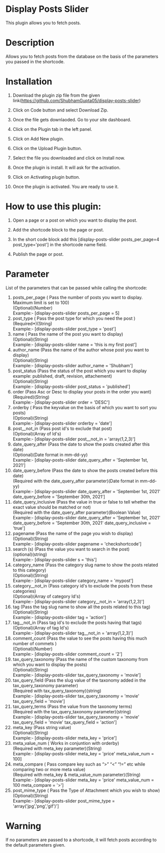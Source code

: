 # Display Posts Slider

This plugin allows you to fetch posts.

# Description

Allows you to fetch posts from the database on the basis of the parameters you passed in the shortcode.
  
# Installation

1. Download the plugin zip file from the given link(https://github.com/ShubhamGupta05/display-posts-slider)

2. Click on Code button and select Download Zip.

3. Once the file gets downlaoded. Go to your site dashboard.

4. Click on the Plugin tab in the left panel.

5. Click on Add New plugin.

6. Click on the Upload Plugin button.

7. Select the file you downloaded and click on Install now.

8. Once the plugin is install. It will ask for the activation.

9. Click on Activating plugin button.

10. Once the plugin is activated. You are ready to use it.

# How to use this plugin:

1. Open a page or a post on which you want to display the post.

2. Add the shortcode block to the page or post.

3. In the short code block add this [display-posts-slider posts_per_page=4 post_type='post'] in the shortcode name field.

4. Publish the page or post.

# Parameter

List of the parameters that can be passed while calling the shortcode:

1. posts_per_page ( Pass the number of posts you want to display. Maximum limit is set to 100)<br>
    (Optional)(Number)<br>
    Example:- [display-posts-slider posts_per_page = 5]
2. post_type ( Pass the post type for which you need the post )<br>
    (Required*)(String)<br>
    Example:- [display-posts-slider post_type = 'post']
3. name ( Pass the name of the post you want to display)<br>
    (Optional)(String)<br>
    Example:- [display-posts-slider name = 'this is my first post']
4. author_name (Pass the name of the author whose post you want to display)<br>
    (Optional)(String)<br>
     Example:- [display-posts-slider author_name = 'Shubham']
5. post_status (Pass the status of the post which you want to display example: published, draft,      revision, attachement)<br>
    (Optional)(String)<br>
    Example:- [display-posts-slider post_status = 'published']
6. order (Pass Asc or Desc to display your posts in the order you want)<br>
    (Required)(String)<br>
    Example:- [display-posts-slider order = 'DESC']
7. orderby ( Pass the keyvalue on the basis of which you want to sort you posts)<br>
     (Optional)(String)<br>
    Example:- [display-posts-slider orderby = 'date']
8. post__not_in (Pass post id's to exclude that post)<br>
    (Optional)(Array of Id's)<br>
    Example:- [display-posts-slider post__not_in = 'array(1,2,3)']
9. date_query_after (Pass the date to show the posts created after this date)<br>
    (Optional)(Date format in mm-dd-yy)<br>
    Example:- [display-posts-slider date_query_after = 'September 1st, 2021']
10. date_query_before (Pass the date to show the posts created before this date)<br>
    (Required with the date_query_after parameter)(Date format in mm-dd-yy)<br>
    Example:- [display-posts-slider date_query_after = 'September 1st, 2021' date_query_before = 'September 30th, 2021'] 
11. date_query_inclusive (Pass the value in true or false to tell whether the exact value should be matched or not)<br>
    (Required with the date_query_after parameter)(Boolean Value)<br>
    Example:- [display-posts-slider date_query_after = 'September 1st, 2021' date_query_before = 'September 30th, 2021' date_query_inclusive = 'true']
12. pagename (Pass the name of the page you wish to display)<br>
    (Optional)(String)<br>
    Example:- [display-posts-slider pagename = 'checkshortcode']
13. search (s) (Pass the value you want to search in the post)<br>
    (optional)(string)<br>
    Example:- [display-posts-slider s = 'this']
14. category_name (Pass the category slug name to show the posts related to this category)<br>
    (Optional)(String)<br>
    Example:- [display-posts-slider category_name = 'mypost']
15. category__not_in (Pass category id's to exclude the posts from these categories)<br>
    (Optional)(Array of category Id's)<br>
    Example:- [display-posts-slider category__not_in = 'array(1,2,3)']
16. tag (Pass the tag slug name to show all the posts related to this tag)<br>
    (Optional)(String)<br>
    Example:- [display-posts-slider tag = 'action']
17. tag__not_in (Pass tag id's to exclude the posts having that tags)<br>
    (Optional)(Array of tag Id's)<br>
    Example:- [display-posts-slider tag__not_in = 'array(1,2,3)']
18. comment_count (Pass the value to see the posts having this much number of commets )<br>
    (Optional)(Number)<br>
    Example:- [display-posts-slider comment_count = '2']
19. tax_query_taxonomy (Pass the name of the custom taxonomy from which you want to display the posts)<br>
    (Optional)(String)<br>
    Example:- [display-posts-slider tax_query_taxonomy = 'movie']
20. tax_query_field (Pass the slug value of the taxonomy added in the tax_query_taxonomy parameter)<br>
    (Required with tax_query_taxonomy)(string)<br>
    Example:- [display-posts-slider tax_query_taxonomy = 'movie' tax_query_field = 'movie']
21. tax_query_terms (Pass the value from the taxonomy terms)<br>
    (Required with the tax_query_taxonomy parameter)(string)<br>
    Example:- [display-posts-slider tax_query_taxonomy = 'movie' tax_query_field = 'movie' tax_query_field = 'action']
22. meta_key (Pass string value)<br>
     (Optional)(String)<br>
    Example:- [display-posts-slider meta_key = 'price']
23. meta_value_num ( Works in conjuntion with orderby)<br>
     (Required with meta_key parameter)(String)<br>
    Example:- [display-posts-slider meta_key = 'price' meta_value_num = 100]
24. meta_compare ( Pass compare key such as “>” “<” “!=” etc while comparing two or more meta value)<br>
     (Required with meta_key & meta_value_num parameter)(String)<br>
    Example:- [display-posts-slider meta_key = 'price' meta_value_num = 100 meta_compare = '>']
25. post_mime_type ( Pass the Type of Attachment which you wish to show)<br>
     (Optional)(String)<br>
    Example:- [display-posts-slider post_mime_type = 'array('jpg','png','gif')']






# Warning 

 If no parameters are passed to a shortcode, it will fetch posts according to the default parameters given.